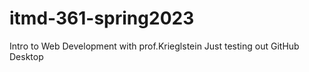# itmd-361-spring2023
Intro to Web Development with prof.Krieglstein
Just testing out GitHub Desktop
